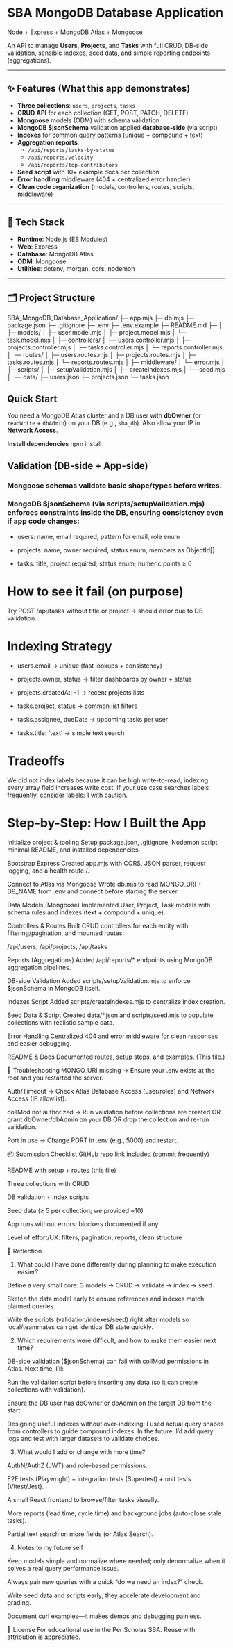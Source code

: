 # SBA MongoDB Database Application
Node + Express + MongoDB Atlas + Mongoose

An API to manage **Users**, **Projects**, and **Tasks** with full CRUD, DB-side validation, sensible indexes, seed data, and simple reporting endpoints (aggregations).

---

## ✨ Features (What this app demonstrates)

- **Three collections**: `users`, `projects`, `tasks`
- **CRUD API** for each collection (GET, POST, PATCH, DELETE)
- **Mongoose** models (ODM) with schema validation
- **MongoDB $jsonSchema** validation applied **database-side** (via script)
- **Indexes** for common query patterns (unique + compound + text)
- **Aggregation reports**:
  - `/api/reports/tasks-by-status`
  - `/api/reports/velocity`
  - `/api/reports/top-contributors`
- **Seed script** with 10+ example docs per collection
- **Error handling** middleware (404 + centralized error handler)
- **Clean code organization** (models, controllers, routes, scripts, middleware)

---

## 🧱 Tech Stack

- **Runtime**: Node.js (ES Modules)
- **Web**: Express
- **Database**: MongoDB Atlas
- **ODM**: Mongoose
- **Utilities**: dotenv, morgan, cors, nodemon

---

## 🗂 Project Structure

SBA_MongoDB_Database_Application/
├─ app.mjs
├─ db.mjs
├─ package.json
├─ .gitignore
├─ .env 
├─ .env.example
├─ README.md
├─ 
│
├─ models/
│ ├─ user.model.mjs
│ ├─ project.model.mjs
│ └─ task.model.mjs
│
├─ controllers/
│ ├─ users.controller.mjs
│ ├─ projects.controller.mjs
│ ├─ tasks.controller.mjs
│ └─ reports.controller.mjs
│
├─ routes/
│ ├─ users.routes.mjs
│ ├─ projects.routes.mjs
│ ├─ tasks.routes.mjs
│ └─ reports.routes.mjs
│
├─ middleware/
│ └─ error.mjs
│
├─ scripts/
│ ├─ setupValidation.mjs 
│ ├─ createIndexes.mjs 
│ └─ seed.mjs 
│
└─ data/
  ├─ users.json
  ├─ projects.json
  └─ tasks.json

##  Quick Start

 You need a MongoDB Atlas cluster and a DB user with **dbOwner** (or `readWrite` + `dbAdmin`) on your DB (e.g., `sba_db`). Also allow your IP in **Network Access**.

 **Install dependencies**
   npm install




## Validation (DB-side + App-side)
### Mongoose schemas validate basic shape/types before writes.

### MongoDB $jsonSchema (via scripts/setupValidation.mjs) enforces constraints inside the DB, ensuring consistency even if app code changes:

- users: name, email required, pattern for email, role enum

- projects: name, owner required, status enum, members as ObjectId[]

- tasks: title, project required; status enum; numeric points ≥ 0

# How to see it fail (on purpose)
Try POST /api/tasks without title or project → should error due to DB validation.

# Indexing Strategy
- users.email → unique (fast lookups + consistency)

- projects.owner, status → filter dashboards by owner + status

- projects.createdAt: -1 → recent projects lists

- tasks.project, status → common list filters

- tasks.assignee, dueDate → upcoming tasks per user

- tasks.title: 'text' → simple text search

# Tradeoffs

We did not index labels because it can be high write-to-read; indexing every array field increases write cost. If your use case searches labels frequently, consider labels: 1 with caution.



# Step-by-Step: How I Built the App
Initialize project & tooling
Setup package.json, .gitignore, Nodemon script, minimal README, and installed dependencies.

Bootstrap Express
Created app.mjs with CORS, JSON parser, request logging, and a health route /.

Connect to Atlas via Mongoose
Wrote db.mjs to read MONGO_URI + DB_NAME from .env and connect before starting the server.

Data Models (Mongoose)
Implemented User, Project, Task models with schema rules and indexes (text + compound + unique).

Controllers & Routes
Built CRUD controllers for each entity with filtering/pagination, and mounted routes:

/api/users, /api/projects, /api/tasks

Reports (Aggregations)
Added /api/reports/* endpoints using MongoDB aggregation pipelines.

DB-side Validation
Added scripts/setupValidation.mjs to enforce $jsonSchema in MongoDB itself.

Indexes Script
Added scripts/createIndexes.mjs to centralize index creation.

Seed Data & Script
Created data/*.json and scripts/seed.mjs to populate collections with realistic sample data.

Error Handling
Centralized 404 and error middleware for clean responses and easier debugging.

README & Docs
Documented routes, setup steps, and examples. (This file.)



🧯 Troubleshooting
MONGO_URI missing → Ensure your .env exists at the root and you restarted the server.

Auth/Timeout → Check Atlas Database Access (user/roles) and Network Access (IP allowlist).

collMod not authorized → Run validation before collections are created OR grant dbOwner/dbAdmin on your DB OR drop the collection and re-run validation.

Port in use → Change PORT in .env (e.g., 5000) and restart.

📦 Submission Checklist
 GitHub repo link included (commit frequently)

 README with setup + routes (this file)

 Three collections with CRUD

 DB validation + index scripts

 Seed data (≥ 5 per collection; we provided ~10)

 App runs without errors; blockers documented if any

 Level of effort/UX: filters, pagination, reports, clean structure

🧠 Reflection
1) What could I have done differently during planning to make execution easier?

Define a very small core: 3 models → CRUD → validate → index → seed.

Sketch the data model early to ensure references and indexes match planned queries.

Write the scripts (validation/indexes/seed) right after models so local/teammates can get identical DB state quickly.

2) Which requirements were difficult, and how to make them easier next time?

DB-side validation ($jsonSchema) can fail with collMod permissions in Atlas. Next time, I’ll:

Run the validation script before inserting any data (so it can create collections with validation).

Ensure the DB user has dbOwner or dbAdmin on the target DB from the start.

Designing useful indexes without over-indexing: I used actual query shapes from controllers to guide compound indexes. In the future, I’d add query logs and test with larger datasets to validate choices.

3) What would I add or change with more time?

AuthN/AuthZ (JWT) and role-based permissions.

E2E tests (Playwright) + integration tests (Supertest) + unit tests (Vitest/Jest).

A small React frontend to browse/filter tasks visually.

More reports (lead time, cycle time) and background jobs (auto-close stale tasks).

Partial text search on more fields (or Atlas Search).

4) Notes to my future self

Keep models simple and normalize where needed; only denormalize when it solves a real query performance issue.

Always pair new queries with a quick “do we need an index?” check.

Write seed data and scripts early; they accelerate development and grading.

Document curl examples—it makes demos and debugging painless.

📎 License
For educational use in the Per Scholas SBA. Reuse with attribution is appreciated.

